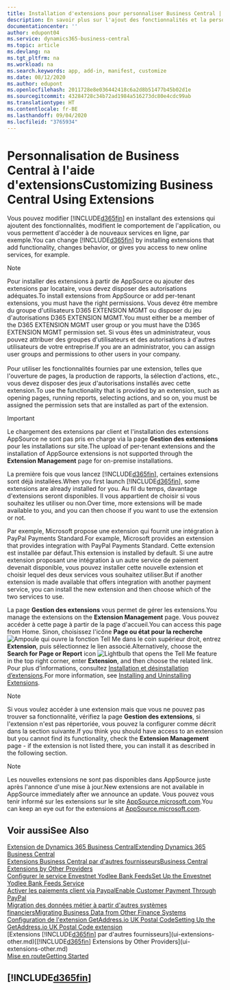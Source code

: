 ```yaml
---
title: Installation d'extensions pour personnaliser Business Central | Microsoft Docs
description: En savoir plus sur l'ajout des fonctionnalités et la personnalisation de Business Central en installant des extensions.
documentationcenter: ''
author: edupont04
ms.service: dynamics365-business-central
ms.topic: article
ms.devlang: na
ms.tgt_pltfrm: na
ms.workload: na
ms.search.keywords: app, add-in, manifest, customize
ms.date: 08/12/2020
ms.author: edupont
ms.openlocfilehash: 2011728e8e036442418c6a2d8b51477b45b02d1e
ms.sourcegitcommit: 43284728c34b72ad1984a516273dc80e4cdc99ab
ms.translationtype: HT
ms.contentlocale: fr-BE
ms.lasthandoff: 09/04/2020
ms.locfileid: "3765934"
---
```

# <a name="customizing-business-central-using-extensions"></a><span data-ttu-id="46c86-103">Personnalisation de Business Central à l'aide d'extensions</span><span class="sxs-lookup"><span data-stu-id="46c86-103">Customizing Business Central Using Extensions</span></span>

<span data-ttu-id="46c86-104">Vous pouvez modifier [!INCLUDE[d365fin](includes/d365fin_md.md)] en installant des extensions qui ajoutent des fonctionnalités, modifient le comportement de l'application, ou vous permettent d'accéder à de nouveaux services en ligne, par exemple.</span><span class="sxs-lookup"><span data-stu-id="46c86-104">You can change [!INCLUDE[d365fin](includes/d365fin_md.md)] by installing extensions that add functionality, changes behavior, or gives you access to new online services, for example.</span></span>

> [!NOTE]
> <span data-ttu-id="46c86-105">Pour installer des extensions à partir de AppSource ou ajouter des extensions par locataire, vous devez disposer des autorisations adéquates.</span><span class="sxs-lookup"><span data-stu-id="46c86-105">To install extensions from AppSource or add per-tenant extensions, you must have the right permissions.</span></span> <span data-ttu-id="46c86-106">Vous devez être membre du groupe d'utilisateurs D365 EXTENSION MGMT ou disposer du jeu d'autorisations D365 EXTENSION MGMT.</span><span class="sxs-lookup"><span data-stu-id="46c86-106">You must either be a member of the D365 EXTENSION MGMT user group or you must have the D365 EXTENSION MGMT permission set.</span></span> <span data-ttu-id="46c86-107">Si vous êtes un administrateur, vous pouvez attribuer des groupes d'utilisateurs et des autorisations à d'autres utilisateurs de votre entreprise.</span><span class="sxs-lookup"><span data-stu-id="46c86-107">If you are an administrator, you can assign user groups and permissions to other users in your company.</span></span><br /><br />
<span data-ttu-id="46c86-108">Pour utiliser les fonctionnalités fournies par une extension, telles que l'ouverture de pages, la production de rapports, la sélection d'actions, etc., vous devez disposer des jeux d'autorisations installés avec cette extension.</span><span class="sxs-lookup"><span data-stu-id="46c86-108">To use the functionality that is provided by an extension, such as opening pages, running reports, selecting actions, and so on, you must be assigned the permission sets that are installed as part of the extension.</span></span>

> [!IMPORTANT]  
> <span data-ttu-id="46c86-109">Le chargement des extensions par client et l'installation des extensions AppSource ne sont pas pris en charge via la page **Gestion des extensions** pour les installations sur site.</span><span class="sxs-lookup"><span data-stu-id="46c86-109">The upload of per-tenant extensions and the installation of AppSource extensions is not supported through the **Extension Management** page for on-premise installations.</span></span>

<span data-ttu-id="46c86-110">La première fois que vous lancez [!INCLUDE[d365fin](includes/d365fin_md.md)], certaines extensions sont déjà installées.</span><span class="sxs-lookup"><span data-stu-id="46c86-110">When you first launch [!INCLUDE[d365fin](includes/d365fin_md.md)], some extensions are already installed for you.</span></span> <span data-ttu-id="46c86-111">Au fil du temps, davantage d'extensions seront disponibles. Il vous appartient de choisir si vous souhaitez les utiliser ou non.</span><span class="sxs-lookup"><span data-stu-id="46c86-111">Over time, more extensions will be made available to you, and you can then choose if you want to use the extension or not.</span></span>

<span data-ttu-id="46c86-112">Par exemple, Microsoft propose une extension qui fournit une intégration à PayPal Payments Standard.</span><span class="sxs-lookup"><span data-stu-id="46c86-112">For example, Microsoft provides an extension that provides integration with PayPal Payments Standard.</span></span> <span data-ttu-id="46c86-113">Cette extension est installée par défaut.</span><span class="sxs-lookup"><span data-stu-id="46c86-113">This extension is installed by default.</span></span>
<span data-ttu-id="46c86-114">Si une autre extension proposant une intégration à un autre service de paiement devenait disponible, vous pouvez installer cette nouvelle extension et choisir lequel des deux services vous souhaitez utiliser.</span><span class="sxs-lookup"><span data-stu-id="46c86-114">But if another extension is made available that offers integration with another payment service, you can install the new extension and then choose which of the two services to use.</span></span>  

<span data-ttu-id="46c86-115">La page **Gestion des extensions** vous permet de gérer les extensions.</span><span class="sxs-lookup"><span data-stu-id="46c86-115">You manage the extensions on the **Extension Management** page.</span></span> <span data-ttu-id="46c86-116">Vous pouvez accéder à cette page à partir de la page d'accueil.</span><span class="sxs-lookup"><span data-stu-id="46c86-116">You can access this page from Home.</span></span> <span data-ttu-id="46c86-117">Sinon, choisissez l'icône **Page ou état pour la recherche** ![Ampoule qui ouvre la fonction Tell Me](media/ui-search/search_small.png "Dites-moi ce que vous voulez faire") dans le coin supérieur droit, entrez **Extension**, puis sélectionnez le lien associé.</span><span class="sxs-lookup"><span data-stu-id="46c86-117">Alternatively, choose the **Search for Page or Report** icon ![Lightbulb that opens the Tell Me feature](media/ui-search/search_small.png "Tell me what you want to do") in the top right corner, enter **Extension**, and then choose the related link.</span></span> <span data-ttu-id="46c86-118">Pour plus d’informations, consultez [Installation et désinstallation d’extensions](ui-extensions-install-uninstall.md).</span><span class="sxs-lookup"><span data-stu-id="46c86-118">For more information, see [Installing and Uninstalling Extensions](ui-extensions-install-uninstall.md).</span></span>

> [!NOTE]  
> <span data-ttu-id="46c86-119">Si vous voulez accéder à une extension mais que vous ne pouvez pas trouver sa fonctionnalité, vérifiez la page **Gestion des extensions**, si l'extension n'est pas répertoriée, vous pouvez la configurer comme décrit dans la section suivante.</span><span class="sxs-lookup"><span data-stu-id="46c86-119">If you think you should have access to an extension but you cannot find its functionality, check the **Extension Management** page - if the extension is not listed there, you can install it as described in the following section.</span></span>  

> [!NOTE]  
> <span data-ttu-id="46c86-120">Les nouvelles extensions ne sont pas disponibles dans AppSource juste après l'annonce d'une mise à jour.</span><span class="sxs-lookup"><span data-stu-id="46c86-120">New extensions are not available in AppSource immediately after we announce an update.</span></span> <span data-ttu-id="46c86-121">Vous pouvez vous tenir informé sur les extensions sur le site [AppSource.microsoft.com](https://go.microsoft.com/fwlink/?linkid=2081646).</span><span class="sxs-lookup"><span data-stu-id="46c86-121">You can keep an eye out for the extensions at  [AppSource.microsoft.com](https://go.microsoft.com/fwlink/?linkid=2081646).</span></span>

## <a name="see-also"></a><span data-ttu-id="46c86-122">Voir aussi</span><span class="sxs-lookup"><span data-stu-id="46c86-122">See Also</span></span>

[<span data-ttu-id="46c86-123">Extension de Dynamics 365 Business Central</span><span class="sxs-lookup"><span data-stu-id="46c86-123">Extending Dynamics 365 Business Central</span></span>](about-develop-extensions.md)  
[<span data-ttu-id="46c86-124">Extensions Business Central par d'autres fournisseurs</span><span class="sxs-lookup"><span data-stu-id="46c86-124">Business Central Extensions by Other Providers</span></span>](ui-extensions-other.md)  
[<span data-ttu-id="46c86-125">Configurer le service Envestnet Yodlee Bank Feeds</span><span class="sxs-lookup"><span data-stu-id="46c86-125">Set Up the Envestnet Yodlee Bank Feeds Service</span></span>](bank-how-setup-bank-statement-service.md)  
[<span data-ttu-id="46c86-126">Activer les paiements client via Paypal</span><span class="sxs-lookup"><span data-stu-id="46c86-126">Enable Customer Payment Through PayPal</span></span>](sales-how-enable-payment-service-extensions.md)  
[<span data-ttu-id="46c86-127">Migration des données métier à partir d'autres systèmes financiers</span><span class="sxs-lookup"><span data-stu-id="46c86-127">Migrating Business Data from Other Finance Systems</span></span>](across-import-data-configuration-packages.md)  
[<span data-ttu-id="46c86-128">Configuration de l'extension GetAddress.io UK Postal Code</span><span class="sxs-lookup"><span data-stu-id="46c86-128">Setting Up the GetAddress.io UK Postal Code extension</span></span>](LocalFunctionality/UnitedKingdom/uk-setup-postal-code-service.md)  
<span data-ttu-id="46c86-129">[Extensions [!INCLUDE[d365fin](includes/d365fin_md.md)] par d'autres fournisseurs](ui-extensions-other.md)</span><span class="sxs-lookup"><span data-stu-id="46c86-129">[[!INCLUDE[d365fin](includes/d365fin_md.md)] Extensions by Other Providers](ui-extensions-other.md)</span></span>  
[<span data-ttu-id="46c86-130">Mise en route</span><span class="sxs-lookup"><span data-stu-id="46c86-130">Getting Started</span></span>](product-get-started.md)  

## [!INCLUDE[d365fin](includes/free_trial_md.md)]  
